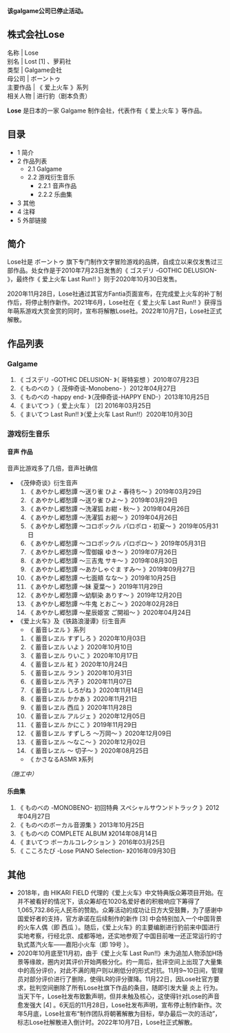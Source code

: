 **该galgame公司已停止活动。**

株式会社Lose  
---  
名称  |  Lose   
别名  |  Lost  [1]  、萝莉社   
类型  |  Galgame会社   
母公司  |  ボーントゥ   
主要作品  |  《  爱上火车  》系列   
相关人物  |  进行豹（剧本负责）   
  
**Lose** 是日本的一家  Galgame  制作会社，代表作有《  爱上火车  》等作品。

##  目录

  * 1  简介 
  * 2  作品列表 
    * 2.1  Galgame 
    * 2.2  游戏衍生音乐 
      * 2.2.1  音声作品 
      * 2.2.2  乐曲集 
  * 3  其他 
  * 4  注释 
  * 5  外部链接 

##  简介

Lose社是  ボーントゥ  旗下专门制作文字冒险游戏的品牌，自成立以来仅发售过三部作品。处女作是于2010年7月23日发售的《  ゴスデリ -GOTHIC
DELUSION-  》，最终作《  爱上火车 Last Run!!  》则于2020年10月30日发售。

2020年11月28日，Lose社通过其官方Fantia页面宣布，在完成爱上火车的补丁制作后，将停止制作新作。2021年6月，Lose社在《  爱上火车
Last Run!!  》获得当年萌系游戏大赏金赏的同时，宣布将解散Lose社。2022年10月7日，Lose社正式解散。

##  作品列表

###  Galgame

  1. 《  ゴスデリ -GOTHIC DELUSION-  》（  哥特妄想  ）2010年07月23日 
  2. 《  ものべの  》（  茂伸奇谈-Monobeno-  ）2012年04月27日 
  3. 《  ものべの -happy end-  》（茂伸奇谈-HAPPY END-）2013年10月25日 
  4. 《  まいてつ  》（  爱上火车  ）  [2]  2016年03月25日 
  5. 《  まいてつ Last Run!!  》（爱上火车 Last Run!!）2020年10月30日 

###  游戏衍生音乐

####  音声  作品

音声比游戏多了几倍，音声社确信

  * 《茂伸奇谈》衍生音声 
    1. 《  あやかし郷愁譚 ～送り雀 ひよ・春待ち～  》2019年03月29日 
    2. 《  あやかし郷愁譚 ～送り雀 ひよ～  》2019年03月29日 
    3. 《  あやかし郷愁譚 ～洗濯狐 お紺・秋～  》2019年04月26日 
    4. 《  あやかし郷愁譚 ～洗濯狐 お紺～  》2019年04月26日 
    5. 《  あやかし郷愁譚 ～コロポックル パロポロ・初夏～  》2019年05月31日 
    6. 《  あやかし郷愁譚 ～コロポックル パロポロ～  》2019年05月31日 
    7. 《  あやかし郷愁譚 ～雪御嬢 ゆき～  》2019年07月26日 
    8. 《  あやかし郷愁譚 ～三吉鬼 サキ～  》2019年08月30日 
    9. 《  あやかし郷愁譚 ～あかしゃぐま すみ～  》2019年09月27日 
    10. 《  あやかし郷愁譚 ～七面頬 なな～  》2019年10月25日 
    11. 《  あやかし郷愁譚 ～妹 夏葉～  》2019年11月29日 
    12. 《  あやかし郷愁譚 ～幼馴染 ありす～  》2019年12月20日 
    13. 《  あやかし郷愁譚 ～牛鬼 とおこ～  》2020年02月28日 
    14. 《  あやかし郷愁譚 ～星辰姫宮 ご開祖～  》2020年04月24日 
  * 《爱上火车》及《铁路浪漫谭》衍生音声 
    * 《  蓄音レヱル  》系列 
    1. 《  蓄音レヱル すずしろ  》2020年10月03日 
    2. 《  蓄音レヱル いよ  》2020年10月10日 
    3. 《  蓄音レヱル りいこ  》2020年10月17日 
    4. 《  蓄音レヱル 紅  》2020年10月24日 
    5. 《  蓄音レヱル ラン  》2020年10月31日 
    6. 《  蓄音レヱル 汽子  》2020年11月07日 
    7. 《  蓄音レヱル しろがね  》2020年11月14日 
    8. 《  蓄音レヱル かかあ  》2020年11月21日 
    9. 《  蓄音レヱル 西瓜  》2020年11月28日 
    10. 《  蓄音レヱル アルジェ  》2020年12月05日 
    11. 《  蓄音レヱル かにこ  》2019年11月29日 
    12. 《  蓄音レヱル すずしろ ～万岡～  》2020年12月09日 
    13. 《  蓄音レヱル ～なこ～  》2020年12月02日 
    14. 《  蓄音レヱル ～ 切子～  》2020年08月25日 
    * 《  かさなるASMR  》系列 

_（施工中）_

  

####  乐曲集

  1. 《  ものべの -MONOBENO- 初回特典 スペシャルサウンドトラック  》2012年04月27日 
  2. 《  ものべのボーカル音源集  》2013年10月25日 
  3. 《  ものべの COMPLETE ALBUM  》2014年08月14日 
  4. 《  まいてつ ボーカルコレクション  》2016年03月25日 
  5. 《  こころたび -Lose PIANO Selection-  》2016年09月30日 

##  其他

  * 2018年，由  HIKARI FIELD  代理的《爱上火车》中文特典版众筹项目开始。在并不被看好的情况下，该众筹却在1020名爱好者的积极响应下筹得了1,065,732.86元人民币的赞助。众筹活动的成功让日方大受鼓舞，为了感谢中国爱好者的支持，官方承诺在后续制作的新作  [3]  中会特别加入一个中国背景的火车人偶（即  西瓜  ）。随后，《爱上火车》的主要编剧进行豹前来中国进行实地考察，行经北京、成都等地，还实地参观了中国目前唯一还正常运行的寸轨式蒸汽火车——嘉阳小火车（即  19号  ）。 
  * 2020年10月底至11月初，由于《爱上火车 Last Run!!》未为追加人物添加H场景等缘故，圈内对其评价开始两极分化。约一周后，批评空间上出现了大量集中的高分评价，对此不满的用户则以刷低分的形式对抗。11月9~10日间，管理员对部分评价进行了删除，使得LR的评分骤降。11月22日，因Lose社官方要求，批判空间删除了所有Lose社旗下作品的条目，随即引发大量  炎上  行为。当天下午，Lose社发布致歉声明，但并未触及核心，这使得针对Lose的声音愈发强大  [4]  。6天后的11月28日，Lose社发布声明，宣布停止制作新作。次年5月底，Lose社宣布“制作团队将朝著解散为目标，举办最后一次的活动”，标志Lose社解散进入倒计时。2022年10月7日，Lose社正式解散。 